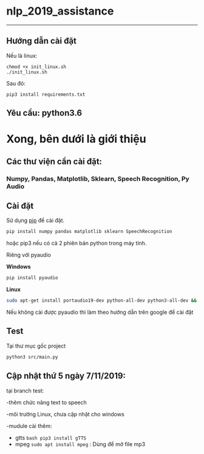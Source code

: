 # nlp_2019_assistance
<hr>

## Hướng dẫn cài đặt
Nếu là linux:  
```
chmod +x init_linux.sh
./init_linux.sh
```  
  
Sau đó:
```
pip3 install requirements.txt
```  

## Yêu cầu: python3.6

# Xong, bên dưới là giới thiệu

## Các thư viện cần cài đặt:
<h3>Numpy, Pandas, Matplotlib, Sklearn, Speech Recognition, Py Audio</h3>

## Cài đặt 
Sử dụng [pip](https://pip.pypa.io/en/stable/) để cài đặt.

```bash
pip install numpy pandas matplotlib sklearn SpeechRecognition 
```
hoặc pip3 nếu có cả 2 phiên bản python trong máy tính.

Riêng với pyaudio

<b>Windows</b>
```bash
pip install pyaudio
```
<b>Linux</b>
```bash
sudo apt-get install portaudio19-dev python-all-dev python3-all-dev && sudo pip install pyaudio
```
Nếu không cài được pyaudio thì làm theo hướng dẫn trên google để cài đặt
## Test
Tại thư mục gốc project
```bash
python3 src/main.py
```
## Cập nhật thứ 5 ngày 7/11/2019:
tại branch test: 

-thêm chức năng text to speech

-môi trường Linux, chưa cập nhật cho windows

-mudule cài thêm: 

  + gtts ```bash pip3 install gTTS```
  + mpeg ```sudo apt install mpeg``` : Dùng để mở file mp3 
  
